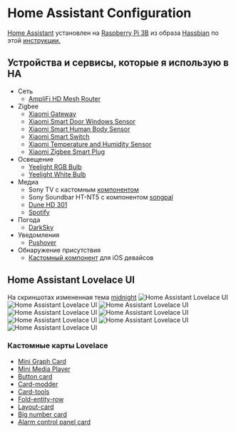 # Home Assistant Configuration
[Home Assistant](https://home-assistant.io/) установлен на [Raspberry Pi 3B](https://www.raspberrypi.org/products/raspberry-pi-3-model-b/) из образа [Hassbian](https://github.com/home-assistant/pi-gen/releases) по этой [инструкции.](https://www.home-assistant.io/docs/installation/hassbian/installation/)
## Устройства и сервисы, которые я использую в HA
* Сеть
  * [AmpliFi HD Mesh Router](https://store.amplifi.com/products/amplifi-mesh-router)
* Zigbee
  * [Xiaomi Gateway](https://www.gearbest.com/living-appliances/pp_344667.html?wid=1433363)
  * [Xiaomi Smart Door Windows Sensor](https://www.gearbest.com/smart-light-bulb/pp_257677.html?wid=1433363)
  * [Xiaomi Smart Human Body Sensor](https://www.gearbest.com/smart-light-bulb/pp_257678.html?wid=1433363)
  * [Xiaomi Smart Switch](https://www.gearbest.com/smart-light-bulb/pp_257679.html?wid=1433363)
  * [Xiaomi Temperature and Humidity Sensor](https://www.gearbest.com/living-appliances/pp_344665.html?wid=1433363)
  * [Xiaomi Zigbee Smart Plug](https://www.gearbest.com/living-appliances/pp_344666.html?wid=1433363)
* Освещение
  * [Yeelight RGB Bulb](https://www.gearbest.com/smart-lighting/pp_361555.html?wid=1433363)  
  * [Yeelight White Bulb](https://www.gearbest.com/smart-light-bulb/pp_278478.html?wid=1433363)
* Медиа
  * Sony TV с кастомным [компонентом](https://github.com/gerard33/home-assistant/blob/master/braviatv_psk.py)
  * Sony Soundbar HT-NT5 с компонентом [songpal](https://www.home-assistant.io/components/media_player.songpal/)
  * [Dune HD 301](https://www.home-assistant.io/components/media_player.dunehd/)
  * [Spotify](https://www.home-assistant.io/components/media_player.spotify/)
* Погода
  * [DarkSky](https://darksky.net/dev)
* Уведомления
  * [Pushover](https://pushover.net)
* Обнаружение присутствия
  * [Кастомный компонент](https://community.home-assistant.io/t/composite-device-tracker-platform/67345/97?u=hekm77) для iOS девайсов
## Home Assistant Lovelace UI
На скриншотах измененная тема [midnight](https://community.home-assistant.io/t/midnight-theme/28598)
<img src="https://github.com/hekm77/homeassistant-config/blob/master/screenshots/hass_1.png" alt="Home Assistant Lovelace UI" />
<img src="https://github.com/hekm77/homeassistant-config/blob/master/screenshots/hass_2.png" alt="Home Assistant Lovelace UI" />
<img src="https://github.com/hekm77/homeassistant-config/blob/master/screenshots/hass_3.png" alt="Home Assistant Lovelace UI" />
<img src="https://github.com/hekm77/homeassistant-config/blob/master/screenshots/hass_4.png" alt="Home Assistant Lovelace UI" />
<img src="https://github.com/hekm77/homeassistant-config/blob/master/screenshots/hass_5.png" alt="Home Assistant Lovelace UI" />
<img src="https://github.com/hekm77/homeassistant-config/blob/master/screenshots/hass_6.png" alt="Home Assistant Lovelace UI" />
<img src="https://github.com/hekm77/homeassistant-config/blob/master/screenshots/hass_7.png" alt="Home Assistant Lovelace UI" />
<img src="https://github.com/hekm77/homeassistant-config/blob/master/screenshots/hass_8.png" alt="Home Assistant Lovelace UI" />

### Кастомные карты Lovelace
* [Mini Graph Card](https://github.com/kalkih/mini-graph-card)
* [Mini Media Player](https://github.com/kalkih/mini-media-player)
* [Button card](https://github.com/kuuji/button-card)
* [Card-modder](https://github.com/thomasloven/lovelace-card-modder)
* [Card-tools](https://github.com/thomasloven/lovelace-card-tools)
* [Fold-entity-row](https://github.com/thomasloven/lovelace-fold-entity-row)
* [Layout-card](https://github.com/thomasloven/lovelace-layout-card)
* [Big number card](https://github.com/ciotlosm/custom-lovelace/tree/master/bignumber-card)
* [Alarm control panel card](https://github.com/ciotlosm/custom-lovelace/tree/master/alarm_control_panel-card)
